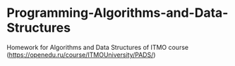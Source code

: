 # Programming-Algorithms-and-Data-Structures
Homework for Algorithms and Data Structures of ITMO course (https://openedu.ru/course/ITMOUniversity/PADS/)
